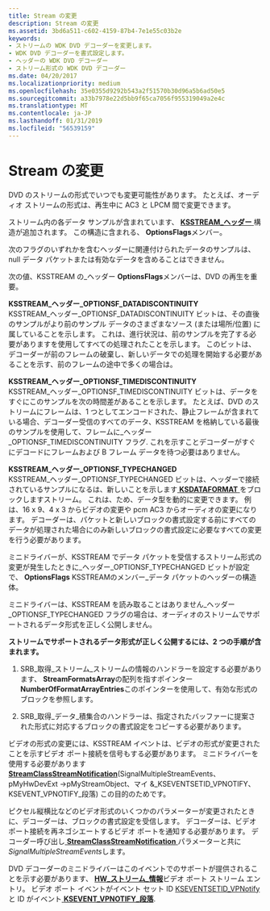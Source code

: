 ```yaml
---
title: Stream の変更
description: Stream の変更
ms.assetid: 3bd6a511-c602-4159-87b4-7e1e55c03b2e
keywords:
- ストリームの WDK DVD デコーダーを変更します。
- WDK DVD デコーダーを書式設定します。
- ヘッダーの WDK DVD デコーダー
- ストリーム形式の WDK DVD デコーダー
ms.date: 04/20/2017
ms.localizationpriority: medium
ms.openlocfilehash: 35e0355d9292b543a2f51570b30d96a5b6ad50e5
ms.sourcegitcommit: a33b7978e22d5bb9f65ca7056f955319049a2e4c
ms.translationtype: MT
ms.contentlocale: ja-JP
ms.lasthandoff: 01/31/2019
ms.locfileid: "56539159"
---
```

# <a name="stream-changes"></a>Stream の変更





DVD のストリームの形式でいつでも変更可能性があります。 たとえば、オーディオ ストリームの形式は、再生中に AC3 と LPCM 間で変更できます。

ストリーム内の各データ サンプルが含まれています、 [ **KSSTREAM\_ヘッダー** ](https://msdn.microsoft.com/library/windows/hardware/ff567138)構造が追加されます。 この構造に含まれる、 **OptionsFlags**メンバー。

次のフラグのいずれかを含むヘッダーに関連付けられたデータのサンプルは、null データ パケットまたは有効なデータを含めることはできません。

次の値、KSSTREAM の\_ヘッダー **OptionsFlags**メンバーは、DVD の再生を重要。

<a href="" id="ksstream-header-optionsf-datadiscontinuity"></a>**KSSTREAM\_ヘッダー\_OPTIONSF\_DATADISCONTINUITY**  
KSSTREAM\_ヘッダー\_OPTIONSF\_DATADISCONTINUITY ビットは、その直後のサンプルがより前のサンプル データのさまざまなソース (または場所/位置) に属していることを示します。 これは、進行状況は、前のサンプルを完了する必要がありますを使用してすべての処理されたことを示します。 このビットは、デコーダーが前のフレームの破棄し、新しいデータでの処理を開始する必要があることを示す、前のフレームの途中で多くの場合は。

<a href="" id="ksstream-header-optionsf-timediscontinuity"></a>**KSSTREAM\_ヘッダー\_OPTIONSF\_TIMEDISCONTINUITY**  
KSSTREAM\_ヘッダー\_OPTIONSF\_TIMEDISCONTINUITY ビットは、データをすぐにこのサンプルを次の時間差があることを示します。 たとえば、DVD のストリームにフレームは、1 つとしてエンコードされた、静止フレームが含まれている場合、デコーダー受信のすべてのデータ、KSSTREAM を格納している最後のサンプルを使用して、フレームに\_ヘッダー\_OPTIONSF\_TIMEDISCONTINUITY フラグ. これを示すことデコーダーがすぐにデコードにフレームおよび B フレーム データを待つ必要はありません。

<a href="" id="ksstream-header-optionsf-typechanged"></a>**KSSTREAM\_ヘッダー\_OPTIONSF\_TYPECHANGED**  
KSSTREAM\_ヘッダー\_OPTIONSF\_TYPECHANGED ビットは、ヘッダーで接続されているサンプルになるは、新しいことを示します[ **KSDATAFORMAT** ](https://msdn.microsoft.com/library/windows/hardware/ff561656)をブロックしますストリーム。 これは、ため、データ型を動的に変更できます。 例は、16 x 9、4 x 3 からビデオの変更や pcm AC3 からオーディオの変更になります。 デコーダーは、パケットと新しいブロックの書式設定する前にすべてのデータが処理された場合にのみ新しいブロックの書式設定に必要なすべての変更を行う必要があります。

ミニドライバーが、KSSTREAM でデータ パケットを受信するストリーム形式の変更が発生したときに\_ヘッダー\_OPTIONSF\_TYPECHANGED ビットが設定で、 **OptionsFlags** KSSTREAMのメンバー\_データ パケットのヘッダーの構造体。

ミニドライバーは、KSSTREAM を読み取ることはありません\_ヘッダー\_OPTIONSF\_TYPECHANGED フラグの場合は、オーディオのストリームでサポートされるデータ形式を正しく公開しません。

**ストリームでサポートされるデータ形式が正しく公開するには、2 つの手順が含まれます。**

1.  SRB\_取得\_ストリーム\_ストリームの情報のハンドラーを設定する必要があります、 **StreamFormatsArray**の配列を指すポインター **NumberOfFormatArrayEntries**このポインターを使用して、有効な形式のブロックを参照します。

2.  SRB\_取得\_データ\_積集合のハンドラーは、指定されたバッファーに提案された形式に対応するブロックの書式設定をコピーする必要があります。

ビデオの形式の変更には、KSSTREAM イベントは、ビデオの形式が変更されたことを示すビデオ ポート接続を信号もする必要があります。 ミニドライバーを使用する必要があります[ **StreamClassStreamNotification**](https://msdn.microsoft.com/library/windows/hardware/ff568266)(SignalMultipleStreamEvents、pMyHwDevExt -&gt;pMyStreamObject、マイ &\_KSEVENTSETID\_VPNOTIFY、KSEVENT\_VPNOTIFY\_段落) この目的のためです。

ピクセル縦横比などのビデオ形式のいくつかのパラメーターが変更されたときに、デコーダーは、ブロックの書式設定を受信します。 デコーダーは、ビデオ ポート接続を再ネゴシエートするビデオ ポートを通知する必要があります。 デコーダー呼び出し[ **StreamClassStreamNotification** ](https://msdn.microsoft.com/library/windows/hardware/ff568266)パラメーターと共に*SignalMultipleStreamEvents*します。

DVD デコーダーのミニドライバーはこのイベントでのサポートが提供されることを示す必要があります、 [ **HW\_ストリーム\_情報**](https://msdn.microsoft.com/library/windows/hardware/ff559692)ビデオ ポート ストリーム エントリ。 ビデオ ポート イベントがイベント セット ID [KSEVENTSETID\_VPNotify](https://msdn.microsoft.com/library/windows/hardware/ff561780)と ID がイベント[ **KSEVENT\_VPNOTIFY\_段落**](https://msdn.microsoft.com/library/windows/hardware/ff561933).

 

 




